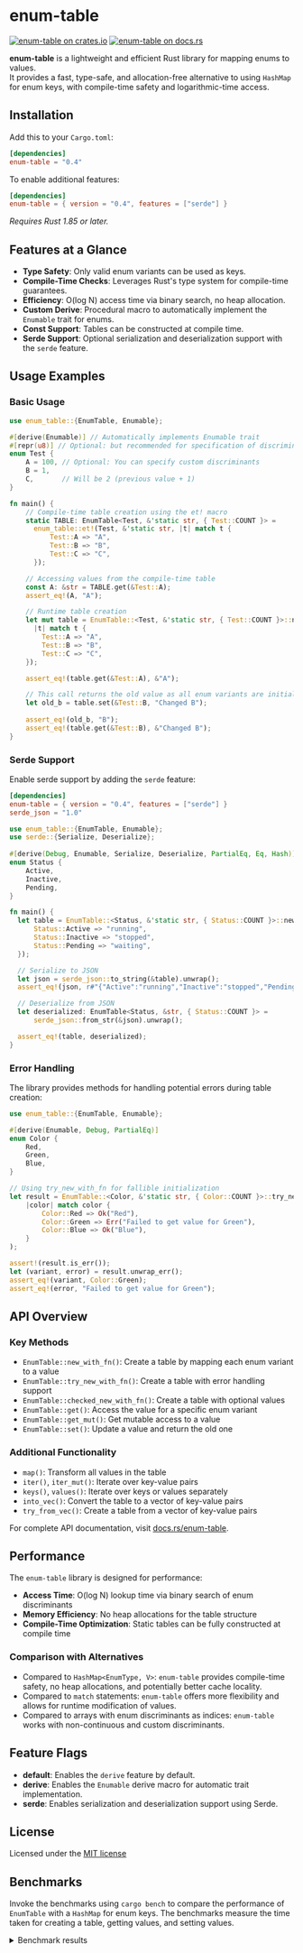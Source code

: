 # enum-table

[![enum-table on crates.io][cratesio-image]][cratesio]
[![enum-table on docs.rs][docsrs-image]][docsrs]

[cratesio-image]: https://img.shields.io/crates/v/enum-table.svg
[cratesio]: https://crates.io/crates/enum-table
[docsrs-image]: https://docs.rs/enum-table/badge.svg
[docsrs]: https://docs.rs/enum-table

**enum-table** is a lightweight and efficient Rust library for mapping enums to values.  
It provides a fast, type-safe, and allocation-free alternative to using `HashMap` for enum keys,
with compile-time safety and logarithmic-time access.

## Installation

Add this to your `Cargo.toml`:

```toml
[dependencies]
enum-table = "0.4"
```

To enable additional features:

```toml
[dependencies]
enum-table = { version = "0.4", features = ["serde"] }
```

*Requires Rust 1.85 or later.*

## Features at a Glance

- **Type Safety**: Only valid enum variants can be used as keys.
- **Compile-Time Checks**: Leverages Rust's type system for compile-time guarantees.
- **Efficiency**: O(log N) access time via binary search, no heap allocation.
- **Custom Derive**: Procedural macro to automatically implement the `Enumable` trait for enums.
- **Const Support**: Tables can be constructed at compile time.
- **Serde Support**: Optional serialization and deserialization support with the `serde` feature.

## Usage Examples

### Basic Usage

```rust
use enum_table::{EnumTable, Enumable};

#[derive(Enumable)] // Automatically implements Enumable trait
#[repr(u8)] // Optional: but recommended for specification of discriminants
enum Test {
    A = 100, // Optional: You can specify custom discriminants
    B = 1,
    C,       // Will be 2 (previous value + 1)
}

fn main() {
    // Compile-time table creation using the et! macro
    static TABLE: EnumTable<Test, &'static str, { Test::COUNT }> = 
      enum_table::et!(Test, &'static str, |t| match t {
          Test::A => "A",
          Test::B => "B",
          Test::C => "C",
      });

    // Accessing values from the compile-time table
    const A: &str = TABLE.get(&Test::A);
    assert_eq!(A, "A");

    // Runtime table creation
    let mut table = EnumTable::<Test, &'static str, { Test::COUNT }>::new_with_fn(
      |t| match t {
        Test::A => "A",
        Test::B => "B",
        Test::C => "C",
    });

    assert_eq!(table.get(&Test::A), &"A");

    // This call returns the old value as all enum variants are initialized
    let old_b = table.set(&Test::B, "Changed B");
  
    assert_eq!(old_b, "B");
    assert_eq!(table.get(&Test::B), &"Changed B");
}
```

### Serde Support

Enable serde support by adding the `serde` feature:

```toml
[dependencies]
enum-table = { version = "0.4", features = ["serde"] }
serde_json = "1.0"
```

```rust
use enum_table::{EnumTable, Enumable};
use serde::{Serialize, Deserialize};
  
#[derive(Debug, Enumable, Serialize, Deserialize, PartialEq, Eq, Hash)]
enum Status {
    Active,
    Inactive,
    Pending,
}

fn main() {
  let table = EnumTable::<Status, &'static str, { Status::COUNT }>::new_with_fn(|status| match status {
      Status::Active => "running",
      Status::Inactive => "stopped", 
      Status::Pending => "waiting",
  });

  // Serialize to JSON
  let json = serde_json::to_string(&table).unwrap();
  assert_eq!(json, r#"{"Active":"running","Inactive":"stopped","Pending":"waiting"}"#);

  // Deserialize from JSON
  let deserialized: EnumTable<Status, &str, { Status::COUNT }> = 
      serde_json::from_str(&json).unwrap();

  assert_eq!(table, deserialized);
}
```

### Error Handling

The library provides methods for handling potential errors during table creation:

```rust
use enum_table::{EnumTable, Enumable};

#[derive(Enumable, Debug, PartialEq)]
enum Color {
    Red,
    Green,
    Blue,
}

// Using try_new_with_fn for fallible initialization
let result = EnumTable::<Color, &'static str, { Color::COUNT }>::try_new_with_fn(
    |color| match color {
        Color::Red => Ok("Red"),
        Color::Green => Err("Failed to get value for Green"),
        Color::Blue => Ok("Blue"),
    }
);

assert!(result.is_err());
let (variant, error) = result.unwrap_err();
assert_eq!(variant, Color::Green);
assert_eq!(error, "Failed to get value for Green");
```

## API Overview

### Key Methods

- `EnumTable::new_with_fn()`: Create a table by mapping each enum variant to a value
- `EnumTable::try_new_with_fn()`: Create a table with error handling support
- `EnumTable::checked_new_with_fn()`: Create a table with optional values
- `EnumTable::get()`: Access the value for a specific enum variant
- `EnumTable::get_mut()`: Get mutable access to a value
- `EnumTable::set()`: Update a value and return the old one

### Additional Functionality

- `map()`: Transform all values in the table
- `iter()`, `iter_mut()`: Iterate over key-value pairs
- `keys()`, `values()`: Iterate over keys or values separately
- `into_vec()`: Convert the table to a vector of key-value pairs
- `try_from_vec()`: Create a table from a vector of key-value pairs

For complete API documentation, visit [docs.rs/enum-table](https://docs.rs/enum-table/latest/enum_table/struct.EnumTable.html).

## Performance

The `enum-table` library is designed for performance:

- **Access Time**: O(log N) lookup time via binary search of enum discriminants
- **Memory Efficiency**: No heap allocations for the table structure
- **Compile-Time Optimization**: Static tables can be fully constructed at compile time

### Comparison with Alternatives

- Compared to `HashMap<EnumType, V>`: `enum-table` provides compile-time safety, no heap allocations, and potentially better cache locality.
- Compared to `match` statements: `enum-table` offers more flexibility and allows for runtime modification of values.
- Compared to arrays with enum discriminants as indices: `enum-table` works with non-continuous and custom discriminants.

## Feature Flags

- **default**: Enables the `derive` feature by default.
- **derive**: Enables the `Enumable` derive macro for automatic trait implementation.
- **serde**: Enables serialization and deserialization support using Serde.

## License

Licensed under the [MIT license](https://github.com/moriyoshi-kasuga/enum-table/blob/main/LICENSE)

## Benchmarks

Invoke the benchmarks using `cargo bench` to compare the performance of `EnumTable` with a `HashMap` for enum keys.
The benchmarks measure the time taken for creating a table, getting values, and setting values.

<details>
<summary>Benchmark results</summary>

```text
EnumTable::new_with_fn  time:   [295.20 ps 302.47 ps 313.13 ps]
Found 4 outliers among 100 measurements (4.00%)
  2 (2.00%) high mild
  2 (2.00%) high severe

EnumTable::get          time:   [286.89 ps 287.14 ps 287.50 ps]
Found 12 outliers among 100 measurements (12.00%)
  5 (5.00%) high mild
  7 (7.00%) high severe

HashMap::get            time:   [7.7062 ns 7.7122 ns 7.7188 ns]
Found 8 outliers among 100 measurements (8.00%)
  3 (3.00%) high mild
  5 (5.00%) high severe

EnumTable::set          time:   [287.01 ps 287.12 ps 287.25 ps]
Found 12 outliers among 100 measurements (12.00%)
  1 (1.00%) low mild
  3 (3.00%) high mild
  8 (8.00%) high severe

HashMap::insert         time:   [9.2064 ns 9.2242 ns 9.2541 ns]
Found 4 outliers among 100 measurements (4.00%)
  2 (2.00%) high mild
  2 (2.00%) high severe
```

</details>
